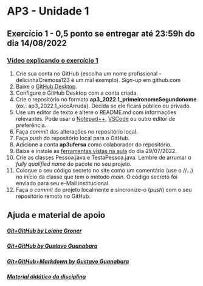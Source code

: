 # AP3 - Unidade 1
## Exercício 1 - 0,5 ponto se entregar até 23:59h do dia 14/08/2022
### [Vídeo explicando o exercício 1](https://drive.google.com/file/d/11Gh8GFqeaZ875TH1Y-XyXEEIHHueZPd9)
1. Crie sua conta no GitHub (escolha um nome profissional - delicinhaCremosa123 é um mal exemplo). *Sign-up* em github.com
2. Baixe o [GitHub Desktop](https://desktop.github.com).
3. Configure o GitHub Desktop com a conta criada.
4. Crie o repositório no formato **ap3_2022.1_primeironomeSegundonome** (ex.: ap3_2022.1_xicoArruda). Decida se ele ficará público ou privado.
5. Use um editor de texto e altere o README.md com informações relevantes. Pode usar o [Notepad++](https://notepad-plus-plus.org/downloads/), [VSCode](https://code.visualstudio.com/) ou outro editor de preferência.
6. Faça *commit* das alterações no repositório local.
7. Faça *push* do repositório local para o GitHub.
8. Adicione a conta **ap3ufersa** como colaborador do repositório.
9. Baixe e instale as [ferramentas vistas na aula](https://drive.google.com/open?id=19OsM2zKX1XLg9uyudSVFkKiOgyO29SKu) do dia 29/07/2022.
10. Crie as classes Pessoa.java e TestaPessoa.java. Lembre de arrumar o *fully qualified name* do pacote no seu projeto.
11. Coloque o seu código secreto no site como um comentário (use o //...) no início da classe que tem o método *main*. O código secreto foi enviado para seu e-Mail institucional.
12. Faça o *commit* do projeto localmente e sincronize-o (*push*) com o seu repositório remoto no GitHub.

## Ajuda e material de apoio
##### [Git+GitHub by Loiane Groner](https://www.youtube.com/watch?v=UMhskLXJuq4)
##### [Git+GitHub by Gustavo Guanabara](https://www.youtube.com/watch?v=xEKo29OWILE&list=PLHz_AreHm4dm7ZULPAmadvNhH6vk9oNZA)
##### [Git+GitHub+Markdown by Gustavo Guanabara](/git_github_gguanabara)
##### [Material didático da disciplina](https://drive.google.com/drive/folders/1Cjczcx-O7izOqtwkY0DaNuokbn9cJmOr)
